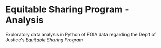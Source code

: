 # Equitable Sharing Program - Analysis
Exploratory data analysis in Python of FOIA data regarding the Dep't of Justice's *Equitable Sharing Program*
